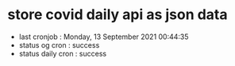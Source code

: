 # store covid daily api as json data

- last cronjob : Monday, 13 September 2021 00:44:35
- status og cron : success
- status daily cron : success
      
      